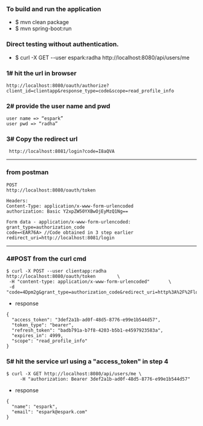 
### To build and run the application 
* $ mvn clean package
* $ mvn spring-boot:run

### Direct testing without authentication.
* $ curl -X GET --user espark:radha http://localhost:8080/api/users/me


### 1# hit the url in browser
````
http://localhost:8080/oauth/authorize?client_id=clientapp&response_type=code&scope=read_profile_info
````

### 2# provide the user name and pwd
````
user name => “espark”
user pwd => “radha”
````

### 3# Copy the redirect url
````
 http://localhost:8081/login?code=I8aQVA
````

----

### from postman
````
POST
http://localhost:8080/oauth/token

Headers:
Content-Type: application/x-www-form-urlencoded
authorization: Basic Y2xpZW50YXBwOjEyMzQ1Ng==

Form data - application/x-www-form-urlencoded:
grant_type=authorization_code
code=<EAR76A> //Code obtained in 3 step earlier
redirect_uri=http://localhost:8081/login

````

----

### 4#POST from the curl cmd
````
$ curl -X POST --user clientapp:radha http://localhost:8080/oauth/token        \
 -H "content-type: application/x-www-form-urlencoded"       \
 -d "code=4Dpm2g&grant_type=authorization_code&redirect_uri=http%3A%2F%2Flocalhost%3A8081%2Flogin&scope=read_profile_info"
````
* response 
````
{
  "access_token": "3def2a1b-ad0f-48d5-8776-e99e1b544d57",
  "token_type": "bearer",
  "refresh_token": "badb791a-b7f8-4203-b5b1-e4597923583a",
  "expires_in": 4999,
  "scope": "read_profile_info"
}
````

### 5# hit the service url using a "access_token" in step 4
````
$ curl -X GET http://localhost:8080/api/users/me \
     -H "authorization: Bearer 3def2a1b-ad0f-48d5-8776-e99e1b544d57"
````
* response 
````
{
  "name": "espark",
  "email": "espark@espark.com"
}
````